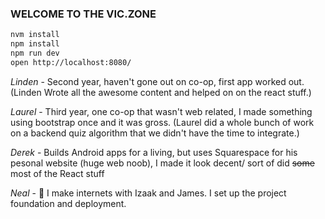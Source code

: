### WELCOME TO THE VIC.ZONE

```bash
nvm install
npm install
npm run dev
open http://localhost:8080/
```


*Linden* - Second year, haven't gone out on co-op, first app worked out. (Linden Wrote all the awesome content and helped on on the react stuff.)

*Laurel* - Third year, one co-op that wasn't web related, I made something using bootstrap once and it was gross. (Laurel did a whole bunch of work on a backend quiz algorithm that we didn't have the time to integrate.)

*Derek* - Builds Android apps for a living, but uses Squarespace for his pesonal website (huge web noob), I made it look decent/ sort of did ~~some~~ most of the React stuff

*Neal* - 😬 I make internets with Izaak and James. I set up the project foundation and deployment.

